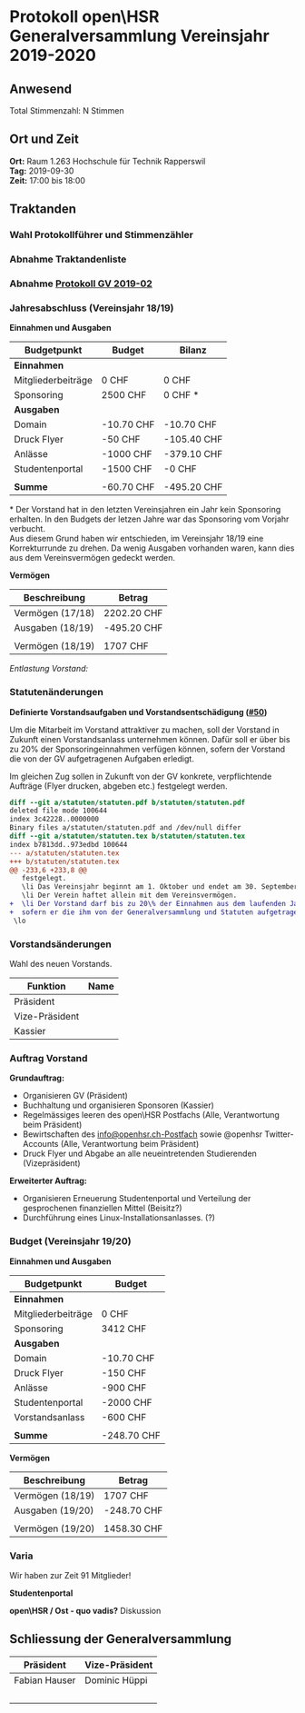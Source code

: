 # Protokoll open\HSR Generalversammlung Vereinsjahr 2019-2020

## Anwesend

Total Stimmenzahl: N Stimmen 

## Ort und Zeit

**Ort:** Raum 1.263 Hochschule für Technik Rapperswil  
**Tag:** 2019-09-30  
**Zeit:** 17:00 bis 18:00  

## Traktanden

### Wahl Protokollführer und Stimmenzähler


### Abnahme Traktandenliste



### Abnahme [Protokoll GV 2019-02](https://github.com/openhsr/verein/blob/master/protokolle/2019/02_generalversammlung/protokoll.md)


### Jahresabschluss (Vereinsjahr 18/19)


**Einnahmen und Ausgaben**

| Budgetpunkt         | Budget      | Bilanz      |
|---------------------|-------------|-------------|
| **Einnahmen**       |             |             |
| Mitgliederbeiträge  | 0 CHF       | 0 CHF       |
| Sponsoring          | 2500 CHF    | 0 CHF \*    |
| **Ausgaben**        |             |             |
| Domain              | -10.70 CHF  | -10.70 CHF  |
| Druck Flyer         | -50 CHF     | -105.40 CHF |
| Anlässe             | -1000 CHF   | -379.10 CHF |
| Studentenportal     | -1500 CHF   | -0 CHF      |
|                     |             |             |
| **Summe**           | -60.70 CHF  | -495.20 CHF |

\* Der Vorstand hat in den letzten Vereinsjahren ein Jahr kein Sponsoring erhalten.
In den Budgets der letzen Jahre war das Sponsoring vom Vorjahr verbucht.  
Aus diesem Grund haben wir entschieden, im Vereinsjahr 18/19 eine Korrekturrunde zu drehen.
Da wenig Ausgaben vorhanden waren, kann dies aus dem Vereinsvermögen gedeckt werden.

**Vermögen**

| Beschreibung     | Betrag      |
|------------------|-------------|
| Vermögen (17/18) | 2202.20 CHF |
| Ausgaben (18/19) | -495.20 CHF |
|                  |             |
| Vermögen (18/19) | 1707 CHF    |


*Entlastung Vorstand:*

### Statutenänderungen

**Definierte Vorstandsaufgaben und Vorstandsentschädigung ([#50](https://github.com/openhsr/verein/pull/50))**

Um die Mitarbeit im Vorstand attraktiver zu machen, soll der Vorstand in Zukunft einen Vorstandsanlass unternehmen können.
Dafür soll er über bis zu 20% der Sponsoringeinnahmen verfügen können, sofern der Vorstand die von der GV aufgetragenen Aufgaben erledigt.

Im gleichen Zug sollen in Zukunft von der GV konkrete, verpflichtende Aufträge (Flyer drucken, abgeben etc.) festgelegt werden.


```diff
diff --git a/statuten/statuten.pdf b/statuten/statuten.pdf
deleted file mode 100644
index 3c42228..0000000
Binary files a/statuten/statuten.pdf and /dev/null differ
diff --git a/statuten/statuten.tex b/statuten/statuten.tex
index b7813dd..973edbd 100644
--- a/statuten/statuten.tex
+++ b/statuten/statuten.tex
@@ -233,6 +233,8 @@
   festgelegt.
   \li Das Vereinsjahr beginnt am 1. Oktober und endet am 30. September.
   \li Der Verein haftet allein mit dem Vereinsvermögen.
+  \li Der Vorstand darf bis zu 20\% der Einnahmen aus dem laufenden Jahr für einen Vorstandsanlass einsetzen,
+  sofern er die ihm von der Generalversammlung und Statuten aufgetragenen Pflichten nach Treu und Glauben erfüllt.
 \lo
```


### Vorstandsänderungen

Wahl des neuen Vorstands.

|Funktion       |Name|
|---------------|----|
|Präsident      |  |
|Vize-Präsident |  |
|Kassier        |  |


### Auftrag Vorstand

**Grundauftrag:**

- Organisieren GV (Präsident)
- Buchhaltung und organisieren Sponsoren (Kassier)
- Regelmässiges leeren des open\HSR Postfachs (Alle, Verantwortung beim Präsident)
- Bewirtschaften des info@openhsr.ch-Postfach sowie @openhsr Twitter-Accounts (Alle, Verantwortung beim Präsident)
- Druck Flyer und Abgabe an alle neueintretenden Studierenden (Vizepräsident)

**Erweiterter Auftrag:**

- Organisieren Erneuerung Studentenportal und Verteilung der gesprochenen finanziellen Mittel (Beisitz?)
- Durchführung eines Linux-Installationsanlasses. (?)

### Budget (Vereinsjahr 19/20)

**Einnahmen und Ausgaben**

| Budgetpunkt         | Budget      |
|---------------------|-------------|
| **Einnahmen**       |             |
| Mitgliederbeiträge  | 0 CHF       |
| Sponsoring          | 3412 CHF    |
| **Ausgaben**        |             |
| Domain              | -10.70 CHF  |
| Druck Flyer         | -150 CHF    |
| Anlässe             | -900 CHF    |
| Studentenportal     | -2000 CHF   |
| Vorstandsanlass     | -600 CHF    |
|                     |             |
| **Summe**           | -248.70 CHF |


**Vermögen**

| Beschreibung     | Betrag      |
|------------------|-------------|
| Vermögen (18/19) | 1707 CHF    |
| Ausgaben  (19/20)| -248.70 CHF |
|                  |             |
| Vermögen (19/20) | 1458.30 CHF |

### Varia

Wir haben zur Zeit 91 Mitglieder!


**Studentenportal**

**open\HSR / Ost - quo vadis?** Diskussion



## Schliessung der Generalversammlung

Präsident   | Vize-Präsident
------------|-----------------
Fabian Hauser | Dominic Hüppi
&nbsp; | &nbsp;
